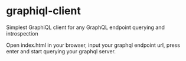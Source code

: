 # graphiql-client
Simplest GraphiQL client for any GraphQL endpoint querying and introspection

Open index.html in your browser, input your graphql endpoint url, press enter and start querying your graphql server.
